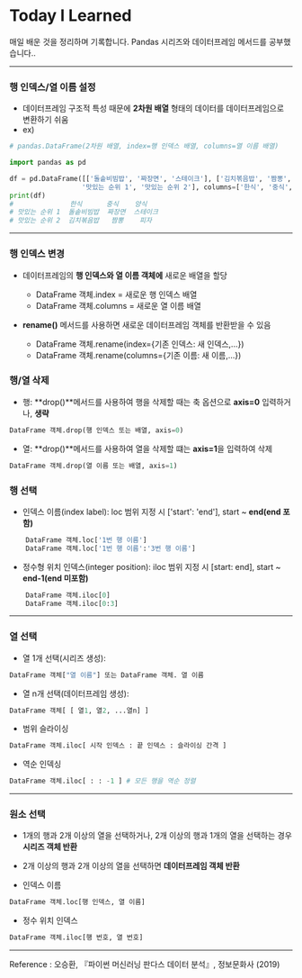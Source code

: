 # Today I Learned
매일 배운 것을 정리하며 기록합니다. Pandas 시리즈와 데이터프레임 메서드를 공부했습니다..

***

### 행 인덱스/열 이름 설정
- 데이터프레임 구조적 특성 때문에 **2차원 배열** 형태의 데이터를 데이터프레임으로 변환하기 쉬움
- ex)
```python
# pandas.DataFrame(2차원 배열, index=행 인덱스 배열, columns=열 이름 배열)

import pandas as pd

df = pd.DataFrame([['돌솥비빔밥', '짜장면', '스테이크'], ['김치볶음밥', '짬뽕', '피자']], index=[
                  '맛있는 순위 1', '맛있는 순위 2'], columns=['한식', '중식', '양식'])                 
print(df)
#              한식      중식    양식
# 맛있는 순위 1  돌솥비빔밥  짜장면  스테이크
# 맛있는 순위 2  김치볶음밥   짬뽕    피자

```

***

### 행 인덱스 변경
- 데이터프레임의 **행 인덱스와 열 이름 객체에** 새로운 배열을 할당
	- DataFrame 객체.index = 새로운 행 인덱스 배열
	- DataFrame 객체.columns = 새로운 열 이름 배열 

- **rename()** 메서드를 사용하면 새로운 데이터프레임 객체를 반환받을 수 있음
	- DataFrame 객체.rename(index={기존 인덱스: 새 인덱스,...})
   	- DataFrame 객체.rename(columns={기존 이름: 새 이름,...})

### 행/열 삭제
- 행: **drop()**메서드를 사용하여 행을 삭제할 때는 축 옵션으로 **axis=0** 입력하거나, **생략**

```python
DataFrame 객체.drop(행 인덱스 또는 배열, axis=0)
```
- 열: **drop()**메서드를 사용하여 열을 삭제할 떄는 **axis=1**을 입력하여 삭제

```python
DataFrame 객체.drop(열 이름 또는 배열, axis=1)
```

### 행 선택
- 인덱스 이름(index label): loc
범위 지정 시 ['start': 'end'], start ~ **end(end 포함)**
```python
	DataFrame 객체.loc['1번 행 이름']
	DataFrame 객체.loc['1번 행 이름':'3번 행 이름']
```
- 정수형 위치 인덱스(integer position): iloc
범위 지정 시 [start: end], start ~ **end-1(end 미포함)**
```python
	DataFrame 객체.iloc[0]
	DataFrame 객체.iloc[0:3]
```
***

### 열 선택
- 열 1개 선택(시리즈 생성): 
```python
DataFrame 객체["열 이름"] 또는 DataFrame 객체. 열 이름
```
- 열 n개 선택(데이터프레임 생성): 
```python
DataFrame 객체[ [ 열1, 열2, ...열n] ]
```
- 범위 슬라이싱
```python
DataFrame 객체.iloc[ 시작 인덱스 : 끝 인덱스 : 슬라이싱 간격 ]
```
- 역순 인덱싱
```python
DataFrame 객체.iloc[ : : -1 ] # 모든 행을 역순 정렬
```

*** 

### 원소 선택
- 1개의 행과 2개 이상의 열을 선택하거나, 2개 이상의 행과 1개의 열을 선택하는 경우 **시리즈 객체 반환**
- 2개 이상의 행과 2개 이상의 열을 선택하면 **데이터프레임 객체 반환**

- 인덱스 이름 
```python
DataFrame 객체.loc[행 인덱스, 열 이름]
```
- 정수 위치 인덱스
```python
DataFrame 객체.iloc[행 번호, 열 번호]
```
***

Reference : 오승환, 『파이썬 머신러닝 판다스 데이터 분석』, 정보문화사 (2019)

